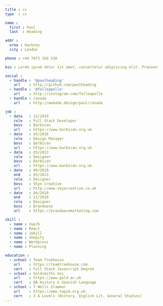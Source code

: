 ```yaml
---
title : cv
type  : cv

name :
  first : Paul
  last  : Heading

addr :
  area : Hackney
  city : London

phone : +44 7873 156 538

bio : Lorem ipsum dolor sit amet, consectetur adipiscing elit. Praesent ut ultrices ante.

social :
  - handle : '@paulheading'
    url    : http://github.com/paulheading
  - handle : '@folloapollo'
    url    : http://instagram.com/folloapollo
  - handle : canada
    url    : http://wemade.design/paul/canada

job :
  - date   : 12/2019
    role   : Full Stack Developer
    boss   : Barbican
    url    : https://www.barbican.org.uk
  - date   : 03/2016
    role   : Design Manager
    boss   : Barbican
    url    : https://www.barbican.org.uk
  - date   : 03/2013
    role   : Designer
    boss   : Barbican
    url    : https://www.barbican.org.uk
  - date   : 04/2010
    end    : 03/2013
    role   : Designer
    boss   : Skye Creative
    url    : http://www.skyecreative.co.uk
  - date   : 04/2010
    end    : 11/2010
    role   : Designer
    boss   : Brandwave
    url    : https://brandwavemarketing.com

skill :
  - name : VueJS
  - name : React
  - name : Jekyll
  - name : Shopify
  - name : Wordpress
  - name : Planning

education :
  - school : Team Treehouse
    url    : https://teamtreehouse.com
    cert   : Full Stack Javascript Degree
  - school : Goldsmiths Uni
    url    : https://www.gold.ac.uk
    cert   : BA History & Spanish Language
  - school : T Wells Grammar
    url    : https://www.twgsb.org.uk
    cert   : 3 A Levels (History, English Lit, General Studies)
---
```

